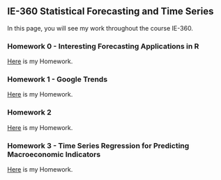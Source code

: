 ## IE-360 Statistical Forecasting and Time Series

In this page, you will see my work throughout the course IE-360. 

### Homework 0 - Interesting Forecasting Applications in R
[Here](files/HW-0.html) is my Homework.

### Homework 1 - Google Trends
[Here](files/ie360hw1.html) is my Homework.

### Homework 2
[Here](files/ie360hw2.html) is my Homework.

### Homework 3 - Time Series Regression for Predicting Macroeconomic Indicators
[Here](files/hw3_ie360.html) is my Homework.
